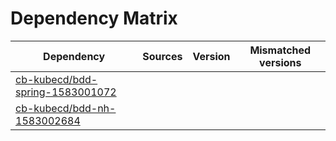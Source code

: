 # Dependency Matrix

Dependency | Sources | Version | Mismatched versions
---------- | ------- | ------- | -------------------
[cb-kubecd/bdd-spring-1583001072](https://github.com/cb-kubecd/bdd-spring-1583001072.git) |  | []() | 
[cb-kubecd/bdd-nh-1583002684](https://github.com/cb-kubecd/bdd-nh-1583002684.git) |  | []() | 
